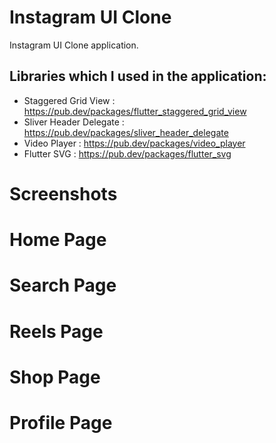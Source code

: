 #  Instagram UI Clone
Instagram UI Clone application.


##  Libraries which I used in the application:
- Staggered Grid View : https://pub.dev/packages/flutter_staggered_grid_view
- Sliver Header Delegate : https://pub.dev/packages/sliver_header_delegate
- Video Player : https://pub.dev/packages/video_player
- Flutter SVG : https://pub.dev/packages/flutter_svg


#  Screenshots

# Home Page 

# Search Page

# Reels Page

# Shop Page

# Profile Page